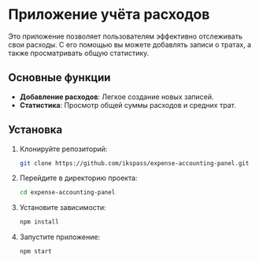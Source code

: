 # Приложение учёта расходов

Это приложение позволяет пользователям эффективно отслеживать свои расходы. С его помощью вы можете добавлять записи о тратах, а также просматривать общую статистику.

## Основные функции

- **Добавление расходов**: Легкое создание новых записей.
- **Статистика**: Просмотр общей суммы расходов и средних трат.

## Установка

1. Клонируйте репозиторий:
   ```bash
   git clone https://github.com/ikspass/expense-accounting-panel.git
   ```
   
2. Перейдите в директорию проекта:
   ```bash
   cd expense-accounting-panel
   ```
   
4. Установите зависимости:
   ```bash
   npm install
   ```
   
6. Запустите приложение:
   ```bash
   npm start
   ```
